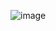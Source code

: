![image](https://user-images.githubusercontent.com/29195/141535345-d8530819-c29b-4343-8afd-7898b2d9acf5.png)
